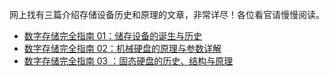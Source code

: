 网上找有三篇介绍存储设备历史和原理的文章，非常详尽！各位看官请慢慢阅读。
* [数字存储完全指南 01：储存设备的诞生与历史](https://sspai.com/post/68711)
* [数字存储完全指南 02：机械硬盘的原理与参数详解](https://sspai.com/post/68712)
* [数字存储完全指南 03 ：固态硬盘的历史、结构与原理](https://sspai.com/post/68976)

